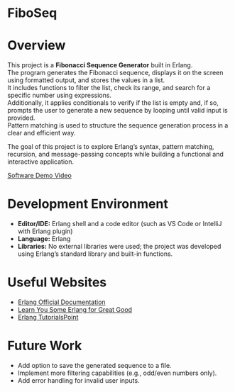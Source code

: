# FiboSeq

# Overview

This project is a **Fibonacci Sequence Generator** built in Erlang.  
The program generates the Fibonacci sequence, displays it on the screen using formatted output, and stores the values in a list.  
It includes functions to filter the list, check its range, and search for a specific number using expressions.  
Additionally, it applies conditionals to verify if the list is empty and, if so, prompts the user to generate a new sequence by looping until valid input is provided.  
Pattern matching is used to structure the sequence generation process in a clear and efficient way.

The goal of this project is to explore Erlang’s syntax, pattern matching, recursion, and message-passing concepts while building a functional and interactive application.

[Software Demo Video](http://youtube.link.goes.here)

# Development Environment

- **Editor/IDE:** Erlang shell and a code editor (such as VS Code or IntelliJ with Erlang plugin)
- **Language:** Erlang
- **Libraries:** No external libraries were used; the project was developed using Erlang’s standard library and built-in functions.

# Useful Websites

- [Erlang Official Documentation](https://www.erlang.org/docs)
- [Learn You Some Erlang for Great Good](https://learnyousomeerlang.com/)
- [Erlang TutorialsPoint](https://www.tutorialspoint.com/erlang/index.htm)

# Future Work

- Add option to save the generated sequence to a file.
- Implement more filtering capabilities (e.g., odd/even numbers only).
- Add error handling for invalid user inputs.
